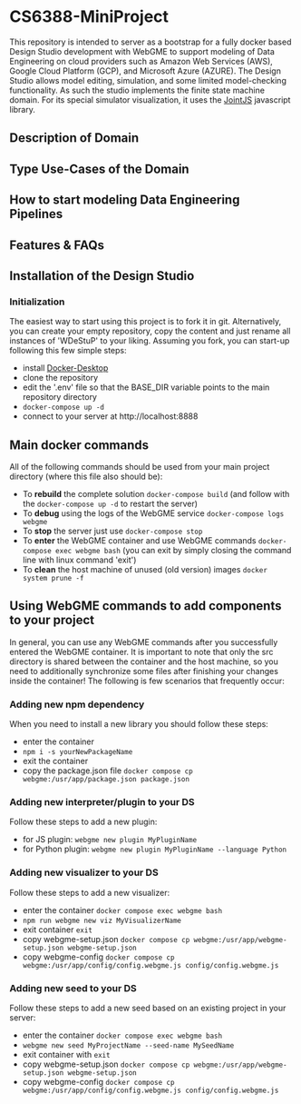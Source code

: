 # CS6388-MiniProject
This repository is intended to server as a bootstrap for a fully docker based Design Studio development with WebGME to support modeling of Data Engineering on cloud providers such as Amazon Web Services (AWS), Google Cloud Platform (GCP), and Microsoft Azure (AZURE).
The Design Studio allows model editing, simulation, and some limited model-checking functionality. As such the studio implements the finite state machine domain. For its special simulator visualization, it uses the [JointJS](https://www.jointjs.com/) javascript library.

## Description of Domain

## Type Use-Cases of the Domain

## How to start modeling Data Engineering Pipelines

## Features & FAQs

## Installation of the Design Studio

### Initialization
The easiest way to start using this project is to fork it in git. Alternatively, you can create your empty repository, copy the content and just rename all instances of 'WDeStuP' to your liking. Assuming you fork, you can start-up following this few simple steps:
- install [Docker-Desktop](https://www.docker.com/products/docker-desktop)
- clone the repository
- edit the '.env' file so that the BASE_DIR variable points to the main repository directory
- `docker-compose up -d`
- connect to your server at http://localhost:8888

## Main docker commands
All of the following commands should be used from your main project directory (where this file also should be):
- To **rebuild** the complete solution `docker-compose build` (and follow with the `docker-compose up -d` to restart the server)
- To **debug** using the logs of the WebGME service `docker-compose logs webgme`
- To **stop** the server just use `docker-compose stop`
- To **enter** the WebGME container and use WebGME commands `docker-compose exec webgme bash` (you can exit by simply closing the command line with linux command 'exit') 
- To **clean** the host machine of unused (old version) images `docker system prune -f`

## Using WebGME commands to add components to your project
In general, you can use any WebGME commands after you successfully entered the WebGME container. It is important to note that only the src directory is shared between the container and the host machine, so you need to additionally synchronize some files after finishing your changes inside the container! The following is few scenarios that frequently occur:

### Adding new npm dependency
When you need to install a new library you should follow these steps:
- enter the container
- `npm i -s yourNewPackageName`
- exit the container
- copy the package.json file `docker compose cp webgme:/usr/app/package.json package.json`

### Adding new interpreter/plugin to your DS
Follow these steps to add a new plugin:
- for JS plugin: `webgme new plugin MyPluginName`
- for Python plugin: `webgme new plugin MyPluginName --language Python`

### Adding new visualizer to your DS
Follow these steps to add a new visualizer:
- enter the container `docker compose exec webgme bash`
- `npm run webgme new viz MyVisualizerName`
- exit container `exit`
- copy webgme-setup.json `docker compose cp webgme:/usr/app/webgme-setup.json webgme-setup.json`
- copy webgme-config `docker compose cp webgme:/usr/app/config/config.webgme.js config/config.webgme.js`

### Adding new seed to your DS
Follow these steps to add a new seed based on an existing project in your server:
- enter the container `docker compose exec webgme bash`
- `webgme new seed MyProjectName --seed-name MySeedName`
- exit container with `exit`
- copy webgme-setup.json `docker compose cp webgme:/usr/app/webgme-setup.json webgme-setup.json`
- copy webgme-config `docker compose cp webgme:/usr/app/config/config.webgme.js config/config.webgme.js`
